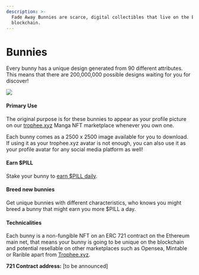 ```yaml
---
description: >-
  Fade Away Bunnies are scarce, digital collectibles that live on the Ethereum
  blockchain.
---
```


# Bunnies

Every bunny has a unique design generated from 90 different attributes. This means that there are 200,000,000 possible designs waiting for you for discover!

![](../.gitbook/assets/avatar\_bunnies\_samples.png)

#### Primary Use

The original purpose is for these bunnies to appear as your profile picture on our [trophee.xyz](https://trophee.xyz) Manga NFT marketplace whenever you own one.

Each bunny comes as a 2500 x 2500 image available for you to download. If using it as your trophee.xyz avatar is not enough, you can also use it as your profile avatar for any social media platform as well!

#### Earn $PILL

Stake your bunny to [earn $PILL daily](../economy/usdpill-production.md).

#### Breed new bunnies

Get unique bunnies with different characteristics, who knows you might breed a bunny that might earn you more $PILL a day.

#### Technicalities

Each bunny is a non-fungible NFT on an ERC 721 contract on the Ethereum main net, that means your bunny is going to be unique on the blockchain and potential resellable on other marketplaces such as Opensea, Mintable or Rarible apart from [Trophee.xyz](https://trophee.xyz).

**721 Contract address:** \[to be announced]
